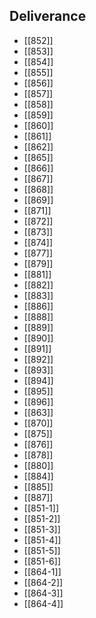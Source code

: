 ## Deliverance
- [[852]]
- [[853]]
- [[854]]
- [[855]]
- [[856]]
- [[857]]
- [[858]]
- [[859]]
- [[860]]
- [[861]]
- [[862]]
- [[865]]
- [[866]]
- [[867]]
- [[868]]
- [[869]]
- [[871]]
- [[872]]
- [[873]]
- [[874]]
- [[877]]
- [[879]]
- [[881]]
- [[882]]
- [[883]]
- [[886]]
- [[888]]
- [[889]]
- [[890]]
- [[891]]
- [[892]]
- [[893]]
- [[894]]
- [[895]]
- [[896]]
- [[863]]
- [[870]]
- [[875]]
- [[876]]
- [[878]]
- [[880]]
- [[884]]
- [[885]]
- [[887]]
- [[851-1]]
- [[851-2]]
- [[851-3]]
- [[851-4]]
- [[851-5]]
- [[851-6]]
- [[864-1]]
- [[864-2]]
- [[864-3]]
- [[864-4]]
